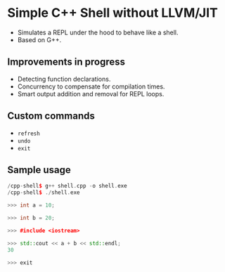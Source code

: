 # Simple C++ Shell without LLVM/JIT
- Simulates a REPL under the hood to behave like a shell.
- Based on G++.

## Improvements in progress
- Detecting function declarations.
- Concurrency to compensate for compilation times.
- Smart output addition and removal for REPL loops.

## Custom commands
- `refresh`
- `undo`
- `exit`

## Sample usage
```cpp
/cpp-shell$ g++ shell.cpp -o shell.exe
/cpp-shell$ ./shell.exe

>>> int a = 10;

>>> int b = 20;

>>> #include <iostream>

>>> std::cout << a + b << std::endl;
30

>>> exit 
```
